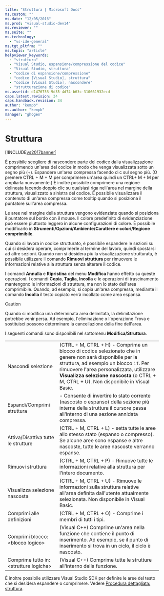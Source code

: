 ```yaml
---
title: "Struttura | Microsoft Docs"
ms.custom: ""
ms.date: "12/05/2016"
ms.prod: "visual-studio-dev14"
ms.reviewer: ""
ms.suite: ""
ms.technology: 
  - "vs-ide-general"
ms.tgt_pltfrm: ""
ms.topic: "article"
helpviewer_keywords: 
  - "struttura"
  - "Visual Studio, espansione/compressione del codice"
  - "Visual Studio, struttura"
  - "codice di espansione/compressione"
  - "codice [Visual Studio], struttura"
  - "codice [Visual Studio], nascondere"
  - "strutturazione di codice"
ms.assetid: d1476758-9d35-4d74-b63c-310661932ecd
caps.latest.revision: 34
caps.handback.revision: 34
author: "kempb"
ms.author: "kempb"
manager: "ghogen"
---
```

# Struttura
[!INCLUDE[vs2017banner](../code-quality/includes/vs2017banner.md)]

È possibile scegliere di nascondere parte del codice dalla visualizzazione comprimendo un'area del codice in modo che venga visualizzata sotto un segno più \(\+\).  Espandere un'area compressa facendo clic sul segno più. \(O premere CTRL \+ M \+ M per comprimere un'area quindi un CTRL\+ M \+ M per ampliarla nuovamente.\) È inoltre possibile comprimere una regione delineata facendo doppio clic su qualsiasi riga nell'area nel margine della struttura, visualizzato a sinistra del codice.  È possibile visualizzare il contenuto di un'area compressa come tooltip quando si posiziona il puntatore sull'area compressa.  
  
 Le aree nel margine della struttura vengono evidenziate quando si posiziona il puntatore sul bordo con il mouse.  Il colore predefinito di evidenziazione può essere piuttosto leggero in alcune configurazioni di colore.  È possibile modificarlo in **Strumenti\/Opzioni\/Ambiente\/Carattere e colori\/Regione comprimibile**.  
  
 Quando si lavora in codice strutturato, è possibile espandere le sezioni su cui si desidera operare, comprimerle al termine del lavoro, quindi spostarsi ad altre sezioni.  Quando non si desidera più la visualizzazione strutturata, è possibile utilizzare il comando **Rimuovi struttura** per rimuovere le informazioni relative alla struttura senza alterare il codice.  
  
 I comandi **Annulla** e **Ripristina** del menu **Modifica** hanno effetto su queste operazioni.  I comandi **Copia**, **Taglia**, **Incolla** e le operazioni di trascinamento mantengono le informazioni di struttura, ma non lo stato dell'area comprimibile.  Quando, ad esempio, si copia un'area compressa, mediante il comando **Incolla** il testo copiato verrà incollato come area espansa.  
  
> [!CAUTION]
>  Quando si modifica una determinata area delimitata, la delimitazione potrebbe venir persa.  Ad esempio, l'eliminazione o l'operazione Trova e sostituisci possono determinare la cancellazione della fine dell'area.  
  
 I seguenti comandi sono disponibili nel sottomenu **Modifica\/Struttura**.  
  
|||  
|-|-|  
|Nascondi selezione|\(CTRL \+ M, CTRL \+ H\) \- Comprime un blocco di codice selezionato che in genere non sarà disponibile per la struttura, ad esempio un blocco `if`.  Per rimuovere l'area personalizzata, utilizzare **Visualizza selezione nascosta** \(o CTRL \+ M, CTRL \+ U\).  Non disponibile in Visual Basic.|  
|Espandi\/Comprimi struttura|\- Consente di invertire lo stato corrente \(nascosto o espanso\) della sezione più interna della struttura il cursore passa all'interno di una sezione annidata compressa.|  
|Attiva\/Disattiva tutte le strutture|\(CTRL \+ M, CTRL \+ L\) \- setta tutte le aree allo stesso stato \(espanso o compresso\).  Se alcune aree sono espanse e altre nascoste, tutte le aree nascoste verranno espanse.|  
|Rimuovi struttura|\(CTRL \+ M, CTRL \+ P\) \- Rimuove tutte le informazioni relative alla struttura per l'intero documento.|  
|Visualizza selezione nascosta|\(CTRL \+ M, CTRL \+ U\)  \- Rimuove le informazioni sulla struttura relative all'area definita dall'utente attualmente selezionata.  Non disponibile in Visual Basic.|  
|Comprimi alle definizioni|\(CTRL \+ M, CTRL \+ O\) \- Comprime i membri di tutti i tipi.|  
|Comprimi blocco:\<blocco logico\>|\(Visual C\+\+\) Comprime un'area nella funzione che contiene il punto di inserimento.  Ad esempio, se il punto di inserimento si trova in un ciclo, il ciclo è nascosto.|  
|Comprime tutto in: \<strutture logiche\>|\(Visual C\+\+\) Comprime tutte le strutture all'interno della funzione.|  
  
 È inoltre possibile utilizzare Visual Studio SDK per definire le aree del testo che si desidera espandere o comprimere.  Vedere [Procedura dettagliata: struttura](../extensibility/walkthrough-outlining.md).